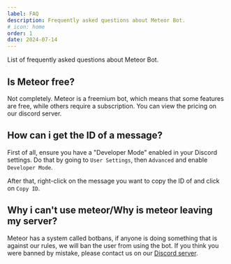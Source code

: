 ```yaml
---
label: FAQ
description: Frequently asked questions about Meteor Bot.
# icon: home
order: 1
date: 2024-07-14
---
```


List of frequently asked questions about Meteor Bot.

## Is Meteor free?

Not completely. Meteor is a freemium bot, which means that some features are free, while others require a subscription. You can view the pricing on our discord server.

## How can i get the ID of a message?

First of all, ensure you have a "Developer Mode" enabled in your Discord settings. Do that by going to `User Settings`, then `Advanced` and enable `Developer Mode`.

After that, right-click on the message you want to copy the ID of and click on `Copy ID`.

## Why i can't use meteor/Why is meteor leaving my server?

Meteor has a system called botbans, if anyone is doing something that is against our rules, we will ban the user from using the bot. If you think you were banned by mistake, please contact us on our [Discord server](https://discord.gg/fVhYe98YPu).